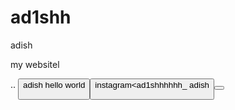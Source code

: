 # ad1shh
adish 



<tite>my website</tite>l 


 ..
<button>adish
<print>hello world</print>

<button>instagram<ad1shhhhhh_
<print>adish 


 <button>
 
